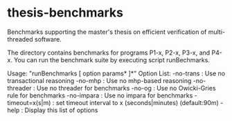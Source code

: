 thesis-benchmarks
=================

Benchmarks supporting the master's thesis on efficient verification of multi-threaded software.

The directory contains benchmarks for programs P1-x, P2-x, P3-x, and P4-x.
You can run the benchmark suite by executing script runBechmarks.

Usage: 		"runBenchmarks [ option params* ]*"
Option List:	-no-trans 	: Use no transactional reasoning
		-no-mhp		: Use no mhp-based reasoning
		-no-threader	: Use no threader for benchmarks
		-no-og		: Use no Owicki-Gries rule for benchmarks
		-no-impara	: Use no impara for benchmarks
		-timeout=x(s|m)	: set timeout interval to x (seconds|minutes) (default:90m)
		-help		: Display this list of options
